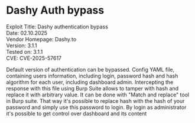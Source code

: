 # Dashy Auth bypass
Exploit Title: Dashy authentication bypass\
Date: 02.10.2025\
Vendor Homepage: Dashy.to\
Version: 3.1.1\
Tested on: 3.1.1\
CVE: CVE-2025-57617

Default version of authentication can be bypassed. Config YAML file, containing users information, including login, password hash and hash algorithm for each user, including dashboard admin. Intercepting the response with this file using Burp Suite allows to tamper with hash and replace it with arbitrary value. It can be done with "Match and replace" tool in Burp suite. That way it's possible to replace hash with the hash of your password and simply use this password to login. By login as administrator it's possible to get control over dashboard and its content

